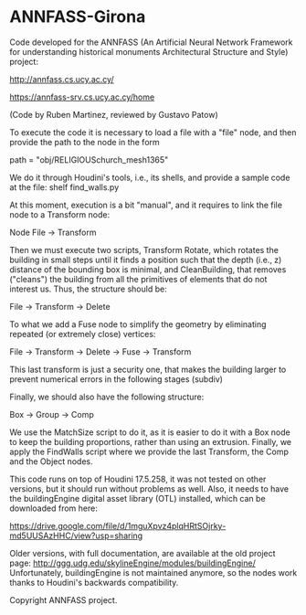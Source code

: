 # ANNFASS-Girona
Code developed for the ANNFASS (An Artificial Neural Network Framework for understanding historical monuments Architectural Structure and Style) project:

http://annfass.cs.ucy.ac.cy/

https://annfass-srv.cs.ucy.ac.cy/home

(Code by Ruben Martinez, reviewed by Gustavo Patow)

To execute the code it is necessary to load a file with a "file" node, and then provide the path to the node in the form

path = "obj/RELIGIOUSchurch_mesh1365"

We do it through Houdini's tools, i.e., its shells, and provide a sample code at the file:
shelf find_walls.py

At this moment, execution is a bit "manual", and it requires to link the file node to a Transform node:

Node File -> Transform

Then we must execute two scripts, Transform Rotate, which rotates the building in small steps until it finds a position such that the depth (i.e., z) distance of the bounding box is minimal, and CleanBuilding, that removes ("cleans") the building from all the primitives of elements that do not interest us. Thus, the structure should be:

File -> Transform -> Delete

To what we add a Fuse node to simplify the geometry by eliminating repeated (or extremely close) vertices:

File -> Transform -> Delete -> Fuse -> Transform

This last transform is just a security one, that makes the building larger to prevent numerical errors in the following stages (subdiv)

Finally, we should also have the following structure:

Box -> Group -> Comp

We use the MatchSize script to do it, as it is easier to do it with a Box node to keep the building proportions, rather than using an extrusion. Finally, we apply the FindWalls script where we provide the last Transform, the Comp and the Object nodes.

This code runs on top of Houdini 17.5.258, it was not tested on other versions, but it should run without problems as well. Also, it needs to have the buildingEngine digital asset library (OTL) installed, which can be downloaded from here:

https://drive.google.com/file/d/1mguXpvz4plqHRtSOjrky-md5UUSAzHHC/view?usp=sharing

Older versions, with full documentation, are available at the old project page:
http://ggg.udg.edu/skylineEngine/modules/buildingEngine/
Unfortunately, buildingEngine is not maintained anymore, so the nodes work thanks to Houdini's backwards compatibility.

Copyright ANNFASS project.